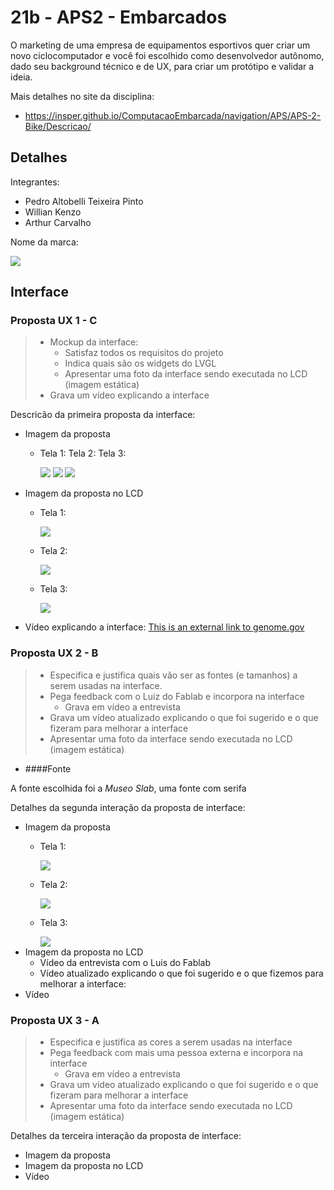 # 21b - APS2 - Embarcados

O marketing de uma empresa de equipamentos esportivos quer criar um novo ciclocomputador e você foi escolhido como desenvolvedor autônomo, dado seu background técnico e de UX, para criar um protótipo e validar a ideia.

Mais detalhes no site da disciplina:

- https://insper.github.io/ComputacaoEmbarcada/navigation/APS/APS-2-Bike/Descricao/

## Detalhes

Integrantes:

- Pedro Altobelli Teixeira Pinto 
- Willian Kenzo
- Arthur Carvalho

Nome da marca:

<img src="imgs/Simbolo.png"/>

## Interface

### Proposta UX 1 - C

> - Mockup da interface:
>    - Satisfaz todos os requisitos do projeto
>    - Indica quais são os widgets do LVGL 
>    - Apresentar uma foto da interface sendo executada no LCD (imagem estática)
> - Grava um vídeo explicando a interface


Descricão da primeira proposta da interface:

- Imagem da proposta
    - Tela 1:                                           Tela 2:                                             Tela 3:
    
        <img src="imgs/Tela1PropostaC.PNG"/>            <img src="imgs/Tela2PropostaC.PNG"/>                <img src="imgs/Tela3PropostaC.PNG"/>
        
- Imagem da proposta no LCD
    - Tela 1:
        
        <img src="imgs/Tela1LCDPropostaC.png"/>
    - Tela 2:
        
        <img src="imgs/Tela2LCDPropostaC.png"/>
    - Tela 3:
        
        <img src="imgs/Tela3LCDPropostaC.png"/>
- Vídeo explicando a interface:
    [This is an external link to genome.gov](https://www.genome.gov/)


### Proposta UX 2 - B

> - Especifica e justifica quais vão ser as fontes (e tamanhos) a serem usadas na interface.
> - Pega feedback com o Luiz do Fablab e incorpora na interface
>   - Grava em vídeo a entrevista
> - Grava um vídeo atualizado explicando o que foi sugerido e o que fizeram para melhorar a interface
> - Apresentar uma foto da interface sendo executada no LCD (imagem estática)



- ####Fonte

A fonte escolhida foi a *Museo Slab*, uma fonte com serifa 

Detalhes da segunda interação da proposta de interface:

<!-- 
 Adicionar texto descrevendo a evolução 
 da interface
-->

- Imagem da proposta
    - Tela 1:
    
        <img src="imgs/Tela1PropostaB.PNG"/>
    - Tela 2:
    
        <img src="imgs/Tela2PropostaB.PNG"/>
    - Tela 3:
        
        <img src="imgs/Tela3PropostaB.PNG"/>
- Imagem da proposta no LCD
    - Vídeo da entrevista com o Luis do Fablab
    - Vídeo atualizado explicando o que foi sugerido e o que fizemos para melhorar a interface:
- Vídeo

### Proposta UX 3 - A

> - Especifica e justifica as cores a serem usadas na interface
> - Pega feedback com mais uma pessoa externa e incorpora na interface
>     - Grava em vídeo a entrevista
> - Grava um vídeo atualizado explicando o que foi sugerido e o que fizeram para melhorar a interface
> - Apresentar uma foto da interface sendo executada no LCD (imagem estática)

Detalhes da terceira interação da proposta de interface:

<!-- 
 Adicionar texto descrevendo a evolução 
 da interface
-->

- Imagem da proposta
- Imagem da proposta no LCD
- Vídeo 

